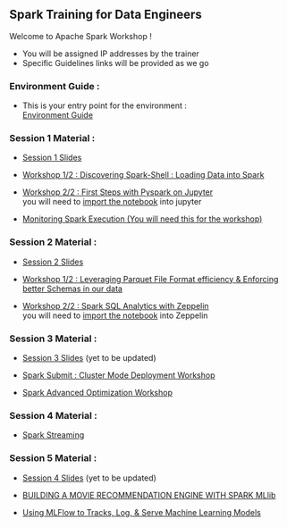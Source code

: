 ## Spark Training for Data Engineers


Welcome to Apache Spark Workshop ! 


- You will be assigned IP addresses by the trainer
- Specific Guidelines links will be provided as we go

### Environment Guide : 

- This is your entry point for the environment :   
[Environment Guide](https://github.com/mehdi-lamrani/spark-training-v2.0/blob/master/guides/README.md)

### Session 1 Material : 
- [Session 1 Slides](https://github.com/mehdi-lamrani/spark-training-v2.0/blob/master/session%201/_slides/SPARK-%20session%20ONE%20-%20Mehdi%20LAMRANI.pptx)

- [Workshop 1/2 : Discovering Spark-Shell : Loading Data into Spark](https://github.com/mehdi-lamrani/spark-training-v2.0/tree/master/session%201/part%201/shell/exercices) 

- [Workshop 2/2 : First Steps with Pyspark on Jupyter](https://github.com/mehdi-lamrani/spark-training-v2.0/blob/master/session%201/part%202/notebooks/spark-bots.ipynb)  
you will need to [import the notebook](https://github.com/mehdi-lamrani/spark-training-v2.0/blob/master/guides/README.md#loading-notebooks-into-jupyter--zeppelin) into jupyter

- [Monitoring Spark Execution (You will need this for the workshop)](https://github.com/mehdi-lamrani/spark-training-v2.0/blob/master/session%201/part%202/notebooks/spark-monitoring.md)


### Session 2 Material : 
- [Session 2 Slides](https://github.com/mehdi-lamrani/spark-training-v2.0/blob/master/session%202/_slides/SPARK-%20session%20TWO%20-%20Mehdi%20LAMRANI.pptx)


- [Workshop 1/2 : Leveraging Parquet File Format efficiency & Enforcing better Schemas in our data](https://github.com/mehdi-lamrani/spark-training-v2.0/blob/master/session%202/part%201/notebooks/spark-parquet.ipynb) 

- [Workshop 2/2 : Spark SQL Analytics with Zeppelin](https://github.com/mehdi-lamrani/spark-training-v2.0/tree/master/session%202/part%202/solution)    
you will need to [import the notebook](https://github.com/mehdi-lamrani/spark-training-v2.0/blob/master/guides/README.md#loading-notebooks-into-jupyter--zeppelin) into Zeppelin 

### Session 3 Material : 
- [Session 3 Slides](https://github.com/mehdi-lamrani/spark-training-v2.0/blob/master/session%203/_slides/SPARK-%20session%20THREE%20-%20Mehdi%20LAMRANI.pptx) (yet to be updated)

- [Spark Submit : Cluster Mode Deployment Workshop](https://github.com/mehdi-lamrani/spark-training-v2.0/tree/master/session%203/part%201/shell/deploy/python) 

- [Spark Advanced Optimization Workshop](https://github.com/mehdi-lamrani/spark-training-v2.0/blob/master/session%203/part%202/exercises/spark-repartition.md) 

### Session 4 Material : 

- [Spark Streaming ](https://github.com/mehdi-lamrani/spark-training-v2.0/tree/master/session%204/part%201/shell/deploy/python)

### Session 5 Material : 
- [Session 4 Slides](https://github.com/mehdi-lamrani/spark-training-v2.0/blob/master/session%205/_slides/SPARK-%20session%20FOUR%20-%20Mehdi%20LAMRANI.pptx) (yet to be updated)

- [BUILDING A MOVIE RECOMMENDATION ENGINE WITH SPARK MLlib](https://github.com/mehdi-lamrani/spark-training-v2.0/blob/master/session%204/notebook/MLlib%20ALS%20Engine.ipynb) 

- [Using MLFlow to Tracks, Log, & Serve Machine Learning Models](https://github.com/mehdi-lamrani/spark-training-v2.0/tree/master/session%204/mlflow) 

